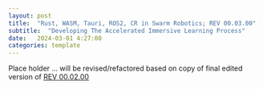```yaml
---
layout: post
title:  "Rust, WASM, Tauri, ROS2, CR in Swarm Robotics; REV 00.03.00"
subtitle:  "Developing The Accelerated Immersive Learning Process"
date:   2024-03-01 4:27:00
categories: template
---
```



Place holder ... will be revised/refactored based on copy of final edited version of [REV 00.02.00](https://azynch.github.io/template/2024/03/01/00.02.00-real-time-fault-tolerance.html)

